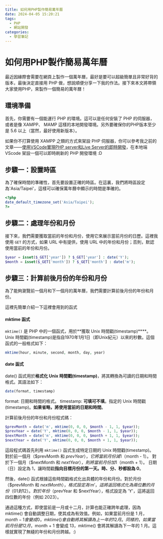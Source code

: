 ```yaml
---
title: 如何用PHP製作簡易萬年曆
date: 2024-04-05 15:20:21
tags:
  - PHP
  - 網站開發
categories:
  - 學習筆記
---
```

# 如何用PHP製作簡易萬年曆

最近因緣際會需要在網頁上製作一個萬年曆，最好是要可以超級簡單且非常好背的版本，最後決定直接用 PHP 做，想說順便分享一下我的作法。接下來本文將帶領大家使用PHP，來製作一個簡易的萬年曆！

## 環境準備
首先，你需要有一個能運行 PHP 的環境。這可以是任何安裝了 PHP 的伺服器，或者是像 XAMPP、 MAMP 這樣的本地開發環境。另外要確保你的PHP版本至少是 5.6 以上（當然，最好使用新版本）。

如果你不打算使用 XAMPP 之類的方式來架設 PHP 伺服器，你可以參考我之前的文章——[使用VSCode實現PHP server和Live Server的即時開發](https://blog.iddle.dev/public/2024/04/04/%E4%BD%BF%E7%94%A8VSCode%E5%AF%A6%E7%8F%BEPHP-server%E5%92%8CLive-Server%E7%9A%84%E5%8D%B3%E6%99%82%E9%96%8B%E7%99%BC/)，在本地端 VScode 架設一個可以即時刷新的 PHP 開發環境 :D

## 步驟一：設置時區
為了確保時間的準確性，首先要設置正確的時區。在這裏，我們將時區設定為'Asia/Taipei'，這樣可以確保萬年曆中顯示的時間是準確的。

```php
<?php
date_default_timezone_set('Asia/Taipei');
?>
```

## 步驟二：處理年份和月份
接下來，我們需要獲取當前的年份和月份，使用它來展示當前月份的日歷。這裡我使用 `GET` 的方式，如果 URL 中有提供，使用 URL 中的年份和月份；否則，默認使用當前的年份和月份。

```php
$year = isset($_GET['year']) ? $_GET['year'] : date('Y');
$month = isset($_GET['month']) ? $_GET['month'] : date('m');
```

## 步驟三：計算前後月份的年份和月份
為了能夠瀏覽前一個月和下一個月的萬年曆，我們需要計算前後月份的年份和月份。

這裡先簡單介紹一下這裡會用到的函式

#### mktime 函式
`mktime()` 是 PHP 中的一個函式，用於**獲取 Unix 時間戳(timestamp)****。Unix 時間戳(timestamp)是指自1970年1月1日（即Unix紀元）以來的秒數。這個函式的一般格式如下：

```php
mktime(hour, minute, second, month, day, year)
```

#### date 函式
date() 函式用於**格式化 Unix 時間戳(timestamp)**，將其轉換為可讀的日期和時間格式。其語法如下：

```php
date(format, timestamp)
```
format: 日期和時間的格式。
timestamp: **可填可不填**。指定的 Unix 時間戳(timestamp)。**如果省略，將使用當前的日期和時間**。

計算前後月份的年份和月份程式碼：
```php
$prevMonth = date('m', mktime(0, 0, 0, $month - 1, 1, $year));
$prevYear = date('Y', mktime(0, 0, 0, $month - 1, 1, $year));
$nextMonth = date('m', mktime(0, 0, 0, $month + 1, 1, $year));
$nextYear = date('Y', mktime(0, 0, 0, $month + 1, 1, $year));
```
這段程式碼首先利用 `mktime()` 函式生成特定日期的 Unix 時間戳(timestamp)。
對於前一個月（$prevMonth 和 $prevYear），它將當前月份減 1（$month - 1）。
對於下一個月（$nextMonth 和 $nextYear），則將當前月份加 1（$month + 1）。
日期（日）設定為 1，讓時間戳**指向目標月份的第一天。時、分、秒都設為 0**。

然後，date() 函式根據這些時間戳格式化出具體的年份和月份。對於月份（$prevMonth 和 $nextMonth），格式設定為 'm'，這將返回格式化為兩位數的月份（01 到 12）。對於年份（$prevYear 和 $nextYear），格式設定為 'Y'，這將返回四位數的年份（例如 2023）。

通過這種方式，即使當前是一月或十二月，計算也能正確跨年處理，因為 mktime() 會自動調整日期，使其成為有效值。例如，如果當前月份是 1 月，$month - 1 會變成 0，mktime() 會自動將其解讀為上一年的 12 月。同樣的，如果當前月份是 12 月，$month + 1 會變成 13，mktime() 會將其解讀為下一年的 1 月。這樣就實現了無縫的年份和月份跨越。:)
